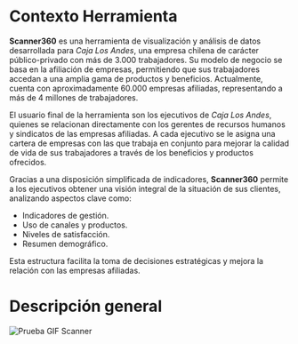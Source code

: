 # Contexto Herramienta
__Scanner360__ es una herramienta de visualización y análisis de datos desarrollada para _Caja Los Andes_, una empresa chilena de carácter público-privado con más de 3.000 trabajadores. Su modelo de negocio se basa en la afiliación de empresas, permitiendo que sus trabajadores accedan a una amplia gama de productos y beneficios. Actualmente, cuenta con aproximadamente 60.000 empresas afiliadas, representando a más de 4 millones de trabajadores.

El usuario final de la herramienta son los ejecutivos de _Caja Los Andes_, quienes se relacionan directamente con los gerentes de recursos humanos y sindicatos de las empresas afiliadas. A cada ejecutivo se le asigna una cartera de empresas con las que trabaja en conjunto para mejorar la calidad de vida de sus trabajadores a través de los beneficios y productos ofrecidos.

Gracias a una disposición simplificada de indicadores, __Scanner360__ permite a los ejecutivos obtener una visión integral de la situación de sus clientes, analizando aspectos clave como:

* Indicadores de gestión.
* Uso de canales y productos.
* Niveles de satisfacción.
* Resumen demográfico.

Esta estructura facilita la toma de decisiones estratégicas y mejora la relación con las empresas afiliadas.


# Descripción general
![Prueba GIF Scanner](https://raw.githubusercontent.com/WilliamDerby/Dashboard-Scanner360/refs/heads/main/GIFs/PruebaScanner2.gif)
